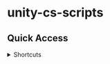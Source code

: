 # unity-cs-scripts


## Quick Access

<details><summary>Shortcuts</summary>
<p>
  
  <details><summary>Copy To Clipboard</summary>
  <p>
    
    
   [Copy To Clipboard Script View](https://github.com/SpiralGaming/unity-cs-scripts/blob/main/Scripts/Copy%20To%20Clipboard/CopyToClipboard.cs)
    
  </p>
  </details>
  
</p>
</details>
